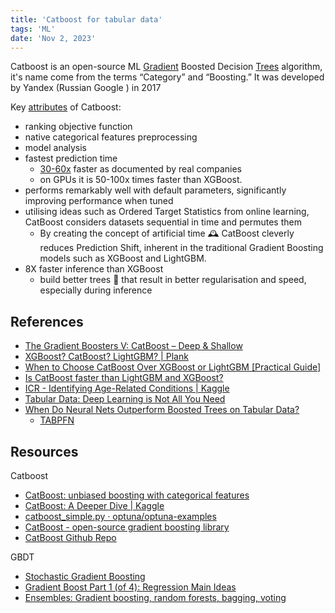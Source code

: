 ```yaml
---
title: 'Catboost for tabular data'
tags: 'ML'
date: 'Nov 2, 2023'
---
```


Catboost is an open-source ML [Gradient](https://en.wikipedia.org/wiki/Gradient_boosting?useskin=vector) Boosted Decision [Trees](https://developers.google.com/machine-learning/decision-forests/intro-to-gbdt) algorithm, it's name come from the terms “Category” and “Boosting.” It was developed by Yandex (Russian Google ) in 2017

Key [attributes](https://neptune.ai/blog/when-to-choose-catboost-over-xgboost-or-lightgbm) of Catboost:

- ranking objective function
- native categorical features preprocessing
- model analysis
- fastest prediction time
  - [30-60x](https://www.joinplank.com/articles/xgboost-catboost-lightgbm) faster as documented by real companies
  - on GPUs it is 50-100x times faster than XGBoost.
- performs remarkably well with default parameters, significantly improving performance when tuned
- utilising ideas such as Ordered Target Statistics from online learning, CatBoost considers datasets sequential in time and permutes them
  - By creating the concept of artificial time 🕰️ CatBoost cleverly reduces Prediction Shift, inherent in the traditional Gradient Boosting models such as XGBoost and LightGBM.
- 8X faster inference than XGBoost
  - build better trees 🌲 that result in better regularisation and speed, especially during inference

## References

- [The Gradient Boosters V: CatBoost – Deep & Shallow](https://deep-and-shallow.com/2020/02/29/the-gradient-boosters-v-catboost/)
- [XGBoost? CatBoost? LightGBM? | Plank](https://www.joinplank.com/articles/xgboost-catboost-lightgbm)
- [When to Choose CatBoost Over XGBoost or LightGBM [Practical Guide]](https://neptune.ai/blog/when-to-choose-catboost-over-xgboost-or-lightgbm)
- [Is CatBoost faster than LightGBM and XGBoost?](https://tech.deliveryhero.com/is-catboost-faster-than-lightgbm-and-xgboost/)
- [ICR - Identifying Age-Related Conditions | Kaggle](https://www.kaggle.com/competitions/icr-identify-age-related-conditions/discussion/431041)
- [Tabular Data: Deep Learning is Not All You Need](https://arxiv.org/pdf/2106.03253.pdf)
- [When Do Neural Nets Outperform Boosted Trees on Tabular Data?](https://arxiv.org/pdf/2305.02997.pdf)
  - [TABPFN](https://arxiv.org/pdf/2207.01848.pdf)

## Resources

Catboost

- [CatBoost: unbiased boosting with categorical features](https://papers.nips.cc/paper/2018/hash/14491b756b3a51daac41c24863285549-Abstract.html)
- [CatBoost: A Deeper Dive | Kaggle](https://www.kaggle.com/code/abhinand05/catboost-a-deeper-dive)
- [catboost_simple.py · optuna/optuna-examples](https://github.com/optuna/optuna-examples/blob/main/catboost/catboost_simple.py)
- [CatBoost - open-source gradient boosting library](https://catboost.ai/)
- [CatBoost Github Repo](https://github.com/catboost/catboost)

GBDT

- [Stochastic Gradient Boosting](https://jerryfriedman.su.domains/ftp/stobst.pdf)
- [Gradient Boost Part 1 (of 4): Regression Main Ideas](https://www.youtube.com/watch?v=3CC4N4z3GJc)
- [Ensembles: Gradient boosting, random forests, bagging, voting](https://scikit-learn.org/stable/modules/ensemble.html#gradient-boosting)

